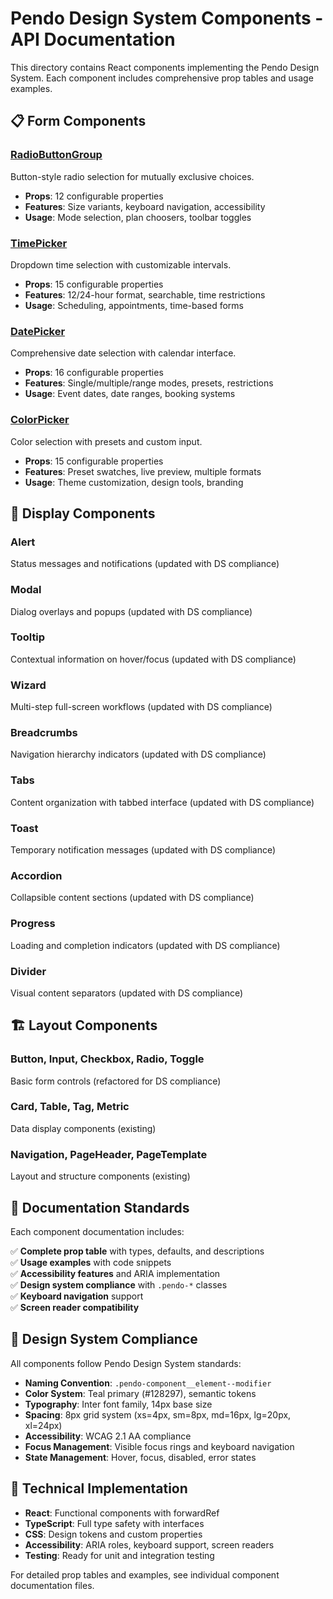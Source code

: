 # Pendo Design System Components - API Documentation

This directory contains React components implementing the Pendo Design System. Each component includes comprehensive prop tables and usage examples.

## 📋 Form Components

### [RadioButtonGroup](./radio-button-group.md)
Button-style radio selection for mutually exclusive choices.
- **Props**: 12 configurable properties
- **Features**: Size variants, keyboard navigation, accessibility
- **Usage**: Mode selection, plan choosers, toolbar toggles

### [TimePicker](./time-picker.md)  
Dropdown time selection with customizable intervals.
- **Props**: 15 configurable properties
- **Features**: 12/24-hour format, searchable, time restrictions
- **Usage**: Scheduling, appointments, time-based forms

### [DatePicker](./date-picker.md)
Comprehensive date selection with calendar interface.
- **Props**: 16 configurable properties  
- **Features**: Single/multiple/range modes, presets, restrictions
- **Usage**: Event dates, date ranges, booking systems

### [ColorPicker](./color-picker.md)
Color selection with presets and custom input.
- **Props**: 15 configurable properties
- **Features**: Preset swatches, live preview, multiple formats
- **Usage**: Theme customization, design tools, branding

## 🎨 Display Components

### Alert
Status messages and notifications (updated with DS compliance)

### Modal  
Dialog overlays and popups (updated with DS compliance)

### Tooltip
Contextual information on hover/focus (updated with DS compliance)

### Wizard
Multi-step full-screen workflows (updated with DS compliance)

### Breadcrumbs
Navigation hierarchy indicators (updated with DS compliance)

### Tabs
Content organization with tabbed interface (updated with DS compliance)

### Toast
Temporary notification messages (updated with DS compliance)

### Accordion
Collapsible content sections (updated with DS compliance)

### Progress
Loading and completion indicators (updated with DS compliance)

### Divider
Visual content separators (updated with DS compliance)

## 🏗️ Layout Components

### Button, Input, Checkbox, Radio, Toggle
Basic form controls (refactored for DS compliance)

### Card, Table, Tag, Metric
Data display components (existing)

### Navigation, PageHeader, PageTemplate
Layout and structure components (existing)

## 📖 Documentation Standards

Each component documentation includes:

✅ **Complete prop table** with types, defaults, and descriptions  
✅ **Usage examples** with code snippets  
✅ **Accessibility features** and ARIA implementation  
✅ **Design system compliance** with `.pendo-*` classes  
✅ **Keyboard navigation** support  
✅ **Screen reader compatibility**  

## 🎯 Design System Compliance

All components follow Pendo Design System standards:

- **Naming Convention**: `.pendo-component__element--modifier`
- **Color System**: Teal primary (#128297), semantic tokens
- **Typography**: Inter font family, 14px base size
- **Spacing**: 8px grid system (xs=4px, sm=8px, md=16px, lg=20px, xl=24px)
- **Accessibility**: WCAG 2.1 AA compliance
- **Focus Management**: Visible focus rings and keyboard navigation
- **State Management**: Hover, focus, disabled, error states

## 🔧 Technical Implementation

- **React**: Functional components with forwardRef
- **TypeScript**: Full type safety with interfaces
- **CSS**: Design tokens and custom properties
- **Accessibility**: ARIA roles, keyboard support, screen readers
- **Testing**: Ready for unit and integration testing

For detailed prop tables and examples, see individual component documentation files.

